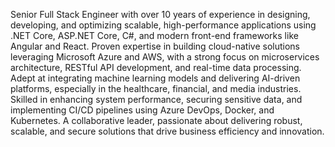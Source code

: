 Senior Full Stack Engineer with over 10 years of experience in designing, developing, and optimizing scalable, high-performance applications using .NET Core, ASP.NET Core, C#, and modern front-end frameworks like Angular and React. 
Proven expertise in building cloud-native solutions leveraging Microsoft Azure and AWS, with a strong focus on microservices architecture, RESTful API development, and real-time data processing. 
Adept at integrating machine learning models and delivering AI-driven platforms, especially in the healthcare, financial, and media industries. Skilled in enhancing system performance, 
securing sensitive data, and implementing CI/CD pipelines using Azure DevOps, Docker, and Kubernetes. 
A collaborative leader, passionate about delivering robust, scalable, and secure solutions that drive business efficiency and innovation.
